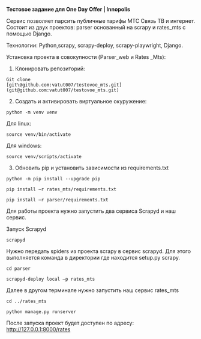 **Тестовое задание для One Day Offer \| Innopolis**

Сервис позволяет парсить публичные тарифы МТС Связь ТВ и интернет. Состоит из
двух проектов: parser основанный на scrapy и rates_mts с помощью Django.

Технологии: Python,scrapy, scrapy-deploy, scrapy-playwright, Django.

Установка проекта в совокупности (Parser_web и Rates \_Mts):

1. Клонировать репозиторий:
```
Git clone
[git\@github.com:vatut007/testovoe_mts.git](git@github.com:vatut007/testovoe_mts.git)
```

2. Создать и активировать виртуальное окуружение:

```
python -m venv venv
```

Для linux:
```
source venv/bin/activate
```

Для windows:
```
source venv/scripts/activate
```

3. Обновить pip и установить зависимости из requirements.txt
```
python -m pip install --upgrade pip

pip install –r rates_mts/requirements.txt

pip install –r parser/requirements.txt
```

Для работы проекта нужно запустить два сервиса Scrapyd и наш сервис.

Запуск Scrapyd
```
scrapyd
```
Нужно передать spiders из проекта scrapy в сервис scrapyd. Для этого выполняется
команда в директории где находится setup.py scrapy.
```
cd parser

scrapyd-deploy local –p rates_mts
```

Далее в другом терминале нужно запустить наш сервис rates_mts
```
cd ../rates_mts
```
```
python manage.py runserver
```

После запуска проект будет доступен по адресу: http://127.0.0.1:8000/rates
